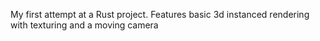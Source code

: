 My first attempt at a Rust project.
Features basic 3d instanced rendering with texturing and a moving camera
